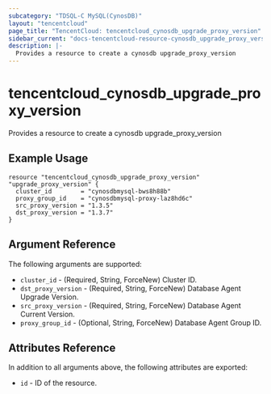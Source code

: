 ```yaml
---
subcategory: "TDSQL-C MySQL(CynosDB)"
layout: "tencentcloud"
page_title: "TencentCloud: tencentcloud_cynosdb_upgrade_proxy_version"
sidebar_current: "docs-tencentcloud-resource-cynosdb_upgrade_proxy_version"
description: |-
  Provides a resource to create a cynosdb upgrade_proxy_version
---
```


# tencentcloud_cynosdb_upgrade_proxy_version

Provides a resource to create a cynosdb upgrade_proxy_version

## Example Usage

```hcl
resource "tencentcloud_cynosdb_upgrade_proxy_version" "upgrade_proxy_version" {
  cluster_id        = "cynosdbmysql-bws8h88b"
  proxy_group_id    = "cynosdbmysql-proxy-laz8hd6c"
  src_proxy_version = "1.3.5"
  dst_proxy_version = "1.3.7"
}
```

## Argument Reference

The following arguments are supported:

* `cluster_id` - (Required, String, ForceNew) Cluster ID.
* `dst_proxy_version` - (Required, String, ForceNew) Database Agent Upgrade Version.
* `src_proxy_version` - (Required, String, ForceNew) Database Agent Current Version.
* `proxy_group_id` - (Optional, String, ForceNew) Database Agent Group ID.

## Attributes Reference

In addition to all arguments above, the following attributes are exported:

* `id` - ID of the resource.



